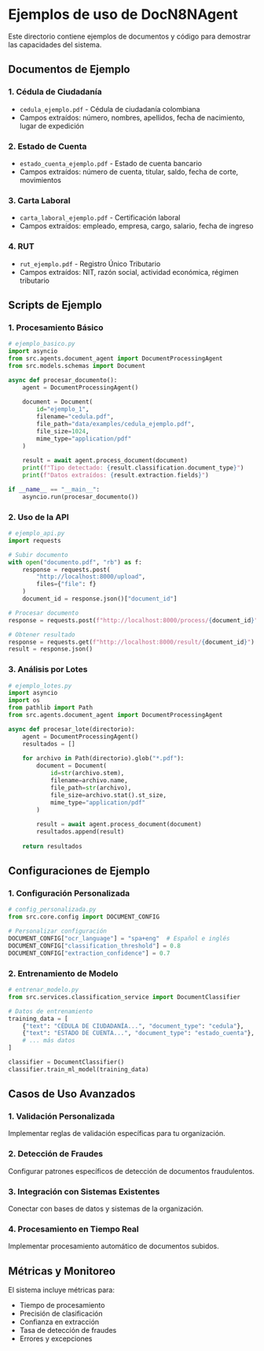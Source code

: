 # Ejemplos de uso de DocN8NAgent

Este directorio contiene ejemplos de documentos y código para demostrar las capacidades del sistema.

## Documentos de Ejemplo

### 1. Cédula de Ciudadanía
- `cedula_ejemplo.pdf` - Cédula de ciudadanía colombiana
- Campos extraídos: número, nombres, apellidos, fecha de nacimiento, lugar de expedición

### 2. Estado de Cuenta
- `estado_cuenta_ejemplo.pdf` - Estado de cuenta bancario
- Campos extraídos: número de cuenta, titular, saldo, fecha de corte, movimientos

### 3. Carta Laboral
- `carta_laboral_ejemplo.pdf` - Certificación laboral
- Campos extraídos: empleado, empresa, cargo, salario, fecha de ingreso

### 4. RUT
- `rut_ejemplo.pdf` - Registro Único Tributario
- Campos extraídos: NIT, razón social, actividad económica, régimen tributario

## Scripts de Ejemplo

### 1. Procesamiento Básico
```python
# ejemplo_basico.py
import asyncio
from src.agents.document_agent import DocumentProcessingAgent
from src.models.schemas import Document

async def procesar_documento():
    agent = DocumentProcessingAgent()
    
    document = Document(
        id="ejemplo_1",
        filename="cedula.pdf",
        file_path="data/examples/cedula_ejemplo.pdf",
        file_size=1024,
        mime_type="application/pdf"
    )
    
    result = await agent.process_document(document)
    print(f"Tipo detectado: {result.classification.document_type}")
    print(f"Datos extraídos: {result.extraction.fields}")

if __name__ == "__main__":
    asyncio.run(procesar_documento())
```

### 2. Uso de la API
```python
# ejemplo_api.py
import requests

# Subir documento
with open("documento.pdf", "rb") as f:
    response = requests.post(
        "http://localhost:8000/upload",
        files={"file": f}
    )
    document_id = response.json()["document_id"]

# Procesar documento
response = requests.post(f"http://localhost:8000/process/{document_id}")

# Obtener resultado
response = requests.get(f"http://localhost:8000/result/{document_id}")
result = response.json()
```

### 3. Análisis por Lotes
```python
# ejemplo_lotes.py
import asyncio
import os
from pathlib import Path
from src.agents.document_agent import DocumentProcessingAgent

async def procesar_lote(directorio):
    agent = DocumentProcessingAgent()
    resultados = []
    
    for archivo in Path(directorio).glob("*.pdf"):
        document = Document(
            id=str(archivo.stem),
            filename=archivo.name,
            file_path=str(archivo),
            file_size=archivo.stat().st_size,
            mime_type="application/pdf"
        )
        
        result = await agent.process_document(document)
        resultados.append(result)
    
    return resultados
```

## Configuraciones de Ejemplo

### 1. Configuración Personalizada
```python
# config_personalizada.py
from src.core.config import DOCUMENT_CONFIG

# Personalizar configuración
DOCUMENT_CONFIG["ocr_language"] = "spa+eng"  # Español e inglés
DOCUMENT_CONFIG["classification_threshold"] = 0.8
DOCUMENT_CONFIG["extraction_confidence"] = 0.7
```

### 2. Entrenamiento de Modelo
```python
# entrenar_modelo.py
from src.services.classification_service import DocumentClassifier

# Datos de entrenamiento
training_data = [
    {"text": "CÉDULA DE CIUDADANÍA...", "document_type": "cedula"},
    {"text": "ESTADO DE CUENTA...", "document_type": "estado_cuenta"},
    # ... más datos
]

classifier = DocumentClassifier()
classifier.train_ml_model(training_data)
```

## Casos de Uso Avanzados

### 1. Validación Personalizada
Implementar reglas de validación específicas para tu organización.

### 2. Detección de Fraudes
Configurar patrones específicos de detección de documentos fraudulentos.

### 3. Integración con Sistemas Existentes
Conectar con bases de datos y sistemas de la organización.

### 4. Procesamiento en Tiempo Real
Implementar procesamiento automático de documentos subidos.

## Métricas y Monitoreo

El sistema incluye métricas para:
- Tiempo de procesamiento
- Precisión de clasificación
- Confianza en extracción
- Tasa de detección de fraudes
- Errores y excepciones
